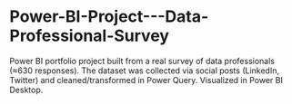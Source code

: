 # Power-BI-Project---Data-Professional-Survey
Power BI portfolio project built from a real survey of data professionals (≈630 responses). The dataset was collected via social posts (LinkedIn, Twitter) and cleaned/transformed in Power Query. Visualized in Power BI Desktop.
